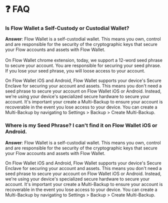 # ❓ FAQ

### Is Flow Wallet a Self-Custody or Custodial Wallet? <a href="#faq-custodial-non-custodial" id="faq-custodial-non-custodial"></a>

**Answer**: Flow Wallet is a self-custodial wallet. This means you own, control and are responsible for the security of the cryptographic keys that secure your Flow accounts and assets with Flow Wallet. \
\
On Flow Wallet chrome extension, today, we support a 12-word seed phrase to secure your account. You are responsible for securing your seed phrase. If you lose your seed phrase, you will loose access to your account.

On Flow Wallet iOS and Android, Flow Wallet supports your device's Secure Enclave for securing your account and assets. This means you don't need a seed phrase to secure your account on Flow Wallet iOS or Android. Instead, we're using your device's specialized secure hardware to secure your account. It's important your create a Multi-Backup to ensure your account is recoverable in the event you lose access to your device. You can create a Multi-Backup by navigating to Settings > Backup > Create Multi-Backup.

### Where is my Seed Phrase? I can't find it on Flow Wallet iOS or Android. <a href="#faq-where-is-my-seed-phrase" id="faq-where-is-my-seed-phrase"></a>

**Answer**: Flow Wallet is a self-custodial wallet. This means you own, control and are responsible for the security of the cryptographic keys that secure your Flow accounts and assets with Flow Wallet.&#x20;

On Flow Wallet iOS and Android, Flow Wallet supports your device's Secure Enclave for securing your account and assets. This means you don't need a seed phrase to secure your account on Flow Wallet iOS or Android. Instead, we're using your device's specialized secure hardware to secure your account. It's important your create a Multi-Backup to ensure your account is recoverable in the event you lose access to your device. You can create a Multi-Backup by navigating to Settings > Backup > Create Multi-Backup.
